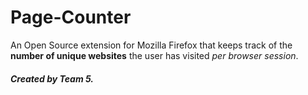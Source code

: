 # Page-Counter

An Open Source extension for Mozilla Firefox that keeps track of the **number of unique websites** the user has visited _per browser session_.

##### Created by Team 5.



